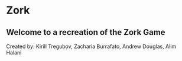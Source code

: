# Zork
## Welcome to a recreation of the Zork Game

Created by: Kirill Tregubov, Zacharia Burrafato, Andrew Douglas, Alim Halani
